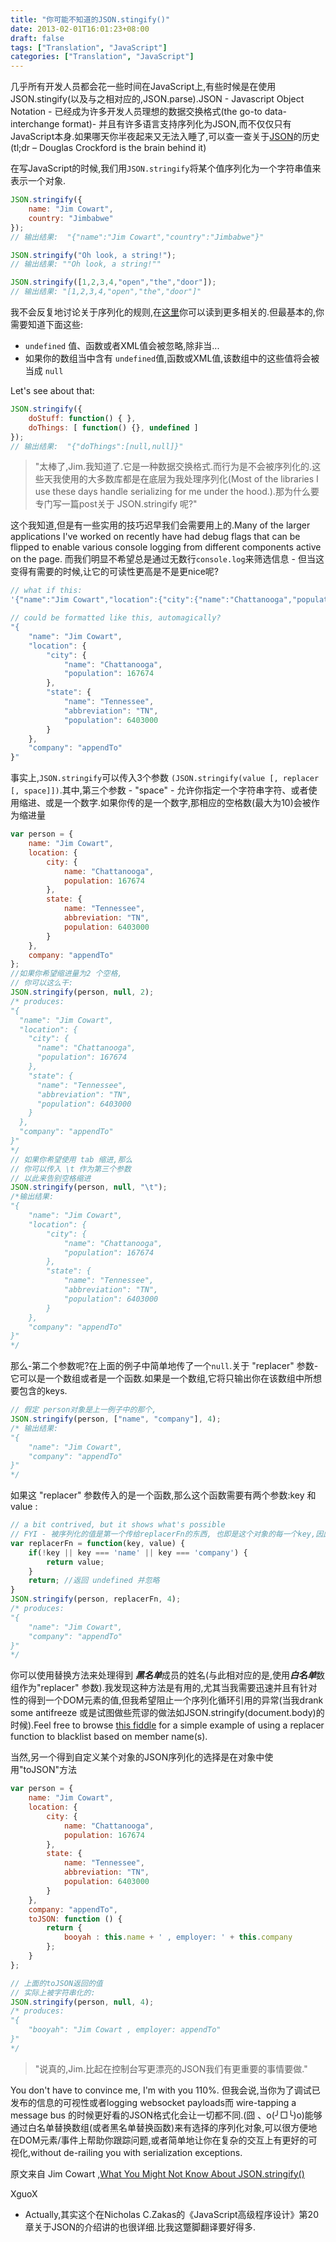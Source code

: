 ```yaml
---
title: "你可能不知道的JSON.stingify()"
date: 2013-02-01T16:01:23+08:00
draft: false
tags: ["Translation", "JavaScript"]
categories: ["Translation", "JavaScript"]
---
```


几乎所有开发人员都会花一些时间在JavaScript上,有些时候是在使用JSON.stingify(以及与之相对应的,JSON.parse).JSON - Javascript Object Notation - 已经成为许多开发人员理想的数据交换格式(the go-to data-interchange format)- 并且有许多语言支持序列化为JSON,而不仅仅只有JavaScript本身.如果哪天你半夜起来又无法入睡了,可以查一查关于[JSON](http://en.wikipedia.org/wiki/JSON#History)的历史(tl;dr – Douglas Crockford is the brain behind it)

在写JavaScript的时候,我们用```JSON.stringify```将某个值序列化为一个字符串值来表示一个对象.

```javascript
JSON.stringify({
    name: "Jim Cowart",
    country: "Jimbabwe"
});
// 输出结果:  "{"name":"Jim Cowart","country":"Jimbabwe"}"

JSON.stringify("Oh look, a string!");
// 输出结果: ""Oh look, a string!""

JSON.stringify([1,2,3,4,"open","the","door"]);
// 输出结果: "[1,2,3,4,"open","the","door"]"
```
我不会反复地讨论关于序列化的规则,在[这里](https://developer.mozilla.org/en-US/docs/JavaScript/Reference/Global_Objects/JSON/stringify)你可以读到更多相关的.但最基本的,你需要知道下面这些:

-  ```undefined``` 值、函数或者XML值会被忽略,除非当...
- 如果你的数组当中含有 ```undefined```值,函数或XML值,该数组中的这些值将会被当成 ```null```

Let's see about that:

```javascript
JSON.stringify({
    doStuff: function() { },
    doThings: [ function() {}, undefined ]
});
// 输出结果:  "{"doThings":[null,null]}"
```

>"太棒了,Jim.我知道了.它是一种数据交换格式.而行为是不会被序列化的.这些天我使用的大多数库都是在底层为我处理序列化(Most of the libraries I use these days handle serializing for me under the hood.).那为什么要专门写一篇post关于 JSON.stringify 呢?"

这个我知道,但是有一些实用的技巧迟早我们会需要用上的.Many of the larger applications I've worked on recently have had debug flags that can be flipped to enable various console logging from different components active on the page.
而我们明显不希望总是通过无数行```console.log```来筛选信息 - 但当这变得有需要的时候,让它的可读性更高是不是更nice呢?

```javascript
// what if this:
'{"name":"Jim Cowart","location":{"city":{"name":"Chattanooga","population":167674},"state":{"name":"Tennessee","abbreviation":"TN","population":6403000}},"company":"appendTo"}'

// could be formatted like this, automagically?
"{
    "name": "Jim Cowart",
    "location": {
        "city": {
            "name": "Chattanooga",
            "population": 167674
        },
        "state": {
            "name": "Tennessee",
            "abbreviation": "TN",
            "population": 6403000
        }
    },
    "company": "appendTo"
}"
```
事实上,`JSON.stringify`可以传入3个参数 `(JSON.stringify(value [, replacer [, space]])`.其中,第三个参数 - "space" - 允许你指定一个字符串字符、或者使用缩进、或是一个数字.如果你传的是一个数字,那相应的空格数(最大为10)会被作为缩进量

```javascript
var person = {
    name: "Jim Cowart",
    location: {
        city: {
            name: "Chattanooga",
            population: 167674
        },
        state: {
            name: "Tennessee",
            abbreviation: "TN",
            population: 6403000
        }
    },
    company: "appendTo"
};
//如果你希望缩进量为2 个空格,
// 你可以这么干:
JSON.stringify(person, null, 2);
/* produces:
"{
  "name": "Jim Cowart",
  "location": {
    "city": {
      "name": "Chattanooga",
      "population": 167674
    },
    "state": {
      "name": "Tennessee",
      "abbreviation": "TN",
      "population": 6403000
    }
  },
  "company": "appendTo"
}"
*/
// 如果你希望使用 tab 缩进,那么
// 你可以传入 \t 作为第三个参数
// 以此来告别空格缩进
JSON.stringify(person, null, "\t");
/*输出结果:
"{
    "name": "Jim Cowart",
    "location": {
        "city": {
            "name": "Chattanooga",
            "population": 167674
        },
        "state": {
            "name": "Tennessee",
            "abbreviation": "TN",
            "population": 6403000
        }
    },
    "company": "appendTo"
}"
*/
```
那么-第二个参数呢?在上面的例子中简单地传了一个```null```.关于 "replacer" 参数-它可以是一个数组或者是一个函数.如果是一个数组,它将只输出你在该数组中所想要包含的keys.

```javascript
// 假定 person对象是上一例子中的那个,
JSON.stringify(person, ["name", "company"], 4);
/* 输出结果:
"{
    "name": "Jim Cowart",
    "company": "appendTo"
}"
*/
```
如果这 "replacer" 参数传入的是一个函数,那么这个函数需要有两个参数:key 和 value :

```javascript
// a bit contrived, but it shows what's possible
// FYI - 被序列化的值是第一个传给replacerFn的东西, 也即是这个对象的每一个key,因此需要检查key的真假.
var replacerFn = function(key, value) {
    if(!key || key === 'name' || key === 'company') {
        return value;
    }
    return; //返回 undefined 并忽略
}
JSON.stringify(person, replacerFn, 4);
/* produces:
"{
    "name": "Jim Cowart",
    "company": "appendTo"
}"
*/
```
你可以使用替换方法来处理得到 ***黑名单***成员的姓名(与此相对应的是,使用***白名单***数组作为"replacer" 参数).我发现这种方法是有用的,尤其当我需要迅速并且有针对性的得到一个DOM元素的值,但我希望阻止一个序列化循环引用的异常(当我drank some antifreeze 或是试图做些荒谬的做法如JSON.stringify(document.body)的时候).Feel free to browse [this fiddle](http://jsfiddle.net/ifandelse/6Yj5h/) for a simple example of using a replacer function to blacklist based on member name(s).

当然,另一个得到自定义某个对象的JSON序列化的选择是在对象中使用"toJSON"方法

```javascript
var person = {
    name: "Jim Cowart",
    location: {
        city: {
            name: "Chattanooga",
            population: 167674
        },
        state: {
            name: "Tennessee",
            abbreviation: "TN",
            population: 6403000
        }
    },
    company: "appendTo",
    toJSON: function () {
        return {
            booyah : this.name + ' , employer: ' + this.company
        };
    }
};

// 上面的toJSON返回的值
// 实际上被字符串化的:
JSON.stringify(person, null, 4);
/* produces:
"{
    "booyah": "Jim Cowart , employer: appendTo"
}"
*/
```
> "说真的,Jim.比起在控制台写更漂亮的JSON我们有更重要的事情要做."

You don't have to convince me, I'm with you 110%. 但我会说,当你为了调试已发布的信息的可视性或者logging websocket payloads而 wire-tapping a message bus 的时候更好看的JSON格式化会让一切都不同.(囧 、o(╯□╰)o)能够通过白名单替换数组(或者黑名单替换函数)来有选择的序列化对象,可以很方便地在DOM元素/事件上帮助你跟踪问题,或者简单地让你在复杂的交互上有更好的可视化,without de-railing you with serialization exceptions.

原文来自 Jim Cowart ,[What You Might Not Know About JSON.stringify()](http://freshbrewedcode.com/jimcowart/2013/01/29/what-you-might-not-know-about-json-stringify/?utm_source=javascriptweekly&utm_medium=email)

XguoX
- Actually,其实这个在Nicholas C.Zakas的《JavaScript高级程序设计》第20章关于JSON的介绍讲的也很详细.比我这蹩脚翻译要好得多.